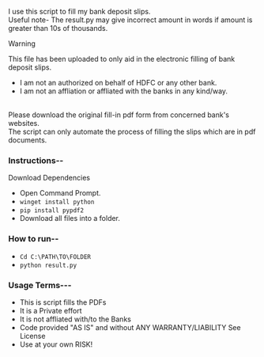 I use this script to fill my bank deposit slips.
<br>Useful note- The result.py may give incorrect amount in words if amount is greater than 10s of thousands.

>[!WARNING]
>This file has been uploaded to only aid in the electronic filling of bank deposit slips.
>- I am not an authorized on behalf of HDFC or any other bank.</b>
>- I am not an affliation or affliated with the banks in any kind/way.
>  
><br>Please download the original fill-in pdf form from concerned bank's websites.
><br> The script can only automate the process of filling the slips which are in pdf documents.


### Instructions--
Download Dependencies

- Open Command Prompt.
- ```winget install python```
- ```pip install pypdf2```
- Download all files into a folder.

### How to run--
- ```Cd C:\PATH\TO\FOLDER```
- ```python result.py```




### Usage Terms---
- This is script fills the PDFs
- It is a Private effort
- It is not affliated with/to the Banks
- Code provided "AS IS" and without ANY WARRANTY/LIABILITY See License
- Use at your own RISK!
